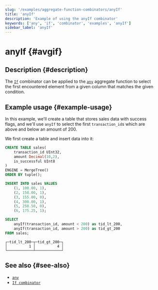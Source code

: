 ```yaml
---
slug: '/examples/aggregate-function-combinators/anyIf'
title: 'anyIf'
description: 'Example of using the anyIf combinator'
keywords: ['any', 'if', 'combinator', 'examples', 'anyIf']
sidebar_label: 'anyIf'
---
```


# anyIf {#avgif}

## Description {#description}

The [`If`](/sql-reference/aggregate-functions/combinators#-if) combinator can be applied to the [`any`](/sql-reference/aggregate-functions/reference/any)
aggregate function to select the first encountered element from a given column
that matches the given condition.

## Example usage {#example-usage}

In this example, we'll create a table that stores sales data with success flags,
and we'll use `anyIf` to select the first `transaction_id`s which are above and
below an amount of 200.

We first create a table and insert data into it:

```sql title="Query"
CREATE TABLE sales(
    transaction_id UInt32,
    amount Decimal(10,2),
    is_successful UInt8
) 
ENGINE = MergeTree()
ORDER BY tuple();

INSERT INTO sales VALUES
    (1, 100.00, 1),
    (2, 150.00, 1),
    (3, 155.00, 0),
    (4, 300.00, 1),
    (5, 250.50, 0),
    (6, 175.25, 1);
```

```sql
SELECT
    anyIf(transaction_id, amount < 200) as tid_lt_200,
    anyIf(transaction_id, amount > 200) as tid_gt_200
FROM sales;
```

```response title="Response"
┌─tid_lt_200─┬─tid_gt_200─┐
│          1 │          4 │
└────────────┴────────────┘
```

## See also {#see-also}
- [`any`](/sql-reference/aggregate-functions/reference/any)
- [`If combinator`](/sql-reference/aggregate-functions/combinators#-if)
